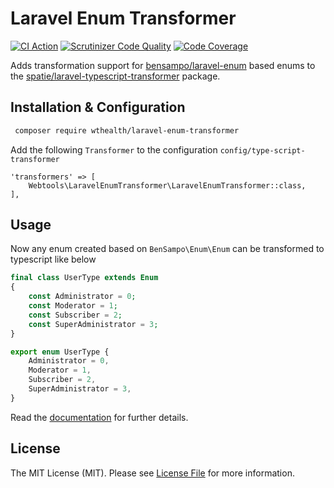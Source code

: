 Laravel Enum Transformer
================================

[![CI Action](https://github.com/wt-health/laravel-enum-transformer/workflows/CI/badge.svg)](https://github.com/wt-health/laravel-enum-transformer/actions?query=workflow%3ACI)
[![Scrutinizer Code Quality](https://scrutinizer-ci.com/g/wt-health/laravel-enum-transformer/badges/quality-score.png?b=master&s=05927bab19f5d8f124e2860c16c9e9e129bfe6df)](https://scrutinizer-ci.com/g/wt-health/laravel-enum-transformer/?branch=master)
[![Code Coverage](https://scrutinizer-ci.com/g/wt-health/laravel-enum-transformer/badges/coverage.png?b=master&s=bd88b309a345a8ad847c597e8c72c1916207e713)](https://scrutinizer-ci.com/g/wt-health/laravel-enum-transformer/?branch=master)

Adds transformation support for  [bensampo/laravel-enum](https://github.com/BenSampo/laravel-enum) based enums to the 
[spatie/laravel-typescript-transformer](https://github.com/spatie/laravel-typescript-transformer) package.

Installation & Configuration
--------------

```bash
 composer require wthealth/laravel-enum-transformer
```

Add the following `Transformer` to the configuration `config/type-script-transformer`

```
'transformers' => [
    Webtools\LaravelEnumTransformer\LaravelEnumTransformer::class,
],
```


Usage
------

Now any enum created based on `BenSampo\Enum\Enum` can be transformed to typescript like below

```php
final class UserType extends Enum
{
    const Administrator = 0;
    const Moderator = 1;
    const Subscriber = 2;
    const SuperAdministrator = 3;
}
```

```typescript
export enum UserType {
    Administrator = 0,
    Moderator = 1,
    Subscriber = 2,
    SuperAdministrator = 3,
}
```

Read the [documentation](https://spatie.be/docs/typescript-transformer/v1/introduction) for further details.

License
-------
The MIT License (MIT). Please see [License File](LICENSE.md) for more information.